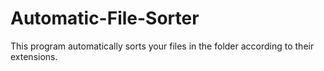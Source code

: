 # Automatic-File-Sorter

This program automatically sorts your files in the folder according to their extensions.
